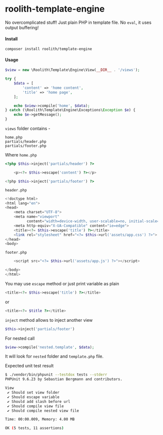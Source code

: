 # roolith-template-engine
No overcomplicated stuff! Just plain PHP in template file. No `eval`, it uses output buffering!

#### Install
```
composer install roolith/template-engine
```

#### Usage
```php
$view = new \Roolith\Template\Engine\View(__DIR__ . '/views');

try {
    $data = [
        'content' => 'home content',
        'title' => 'home page',
    ];

    echo $view->compile('home', $data);
} catch (\Roolith\Template\Engine\Exceptions\Exception $e) {
    echo $e->getMessage();
}
```


`views` folder contains - 
```
home.php
partials/header.php
partials/footer.php
```

Where `home.php`
```php
<?php $this->inject('partials/header') ?>

    <p><?= $this->escape('content') ?></p>

<?php $this->inject('partials/footer') ?>
```

`header.php`
```php
<!doctype html>
<html lang="en">
<head>
    <meta charset="UTF-8">
    <meta name="viewport"
          content="width=device-width, user-scalable=no, initial-scale=1.0, maximum-scale=1.0, minimum-scale=1.0">
    <meta http-equiv="X-UA-Compatible" content="ie=edge">
    <title><?= $this->escape('title') ?></title>
    <link rel="stylesheet" href="<?= $this->url('assets/app.css') ?>">
</head>
<body>
```

`footer.php`
```php
    <script src="<?= $this->url('assets/app.js') ?>"></script>

</body>
</html>
```

You may use `escape` method or just print variable as plain

```php
<title><?= $this->escape('title') ?></title>
```
or
```php
<title><?= $title ?></title>
```

`inject` method allows to inject another view
```php
$this->inject('partials/footer')
```

For nested call

```php
$view->compile('nested.template', $data);
```
It will look for `nested` folder and `template.php` file.

Expected unit test result 

```bash
$ ./vendor/bin/phpunit --testdox tests --stderr
PHPUnit 9.6.23 by Sebastian Bergmann and contributors.

View
 ✔ Should set view folder
 ✔ Should escape variable
 ✔ Should add slash before url
 ✔ Should compile view file
 ✔ Should compile nested view file

Time: 00:00.009, Memory: 4.00 MB

OK (5 tests, 11 assertions)
```